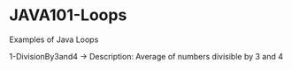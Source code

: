 # JAVA101-Loops
Examples of Java Loops

1-DivisionBy3and4 -> Description: Average of numbers divisible by 3 and 4
